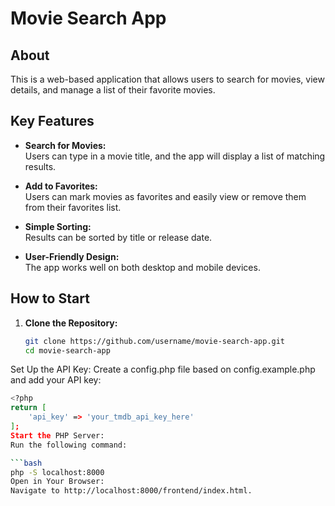 # Movie Search App

## About
This is a web-based application that allows users to search for movies, view details, and manage a list of their favorite movies.

## Key Features
- **Search for Movies:**  
  Users can type in a movie title, and the app will display a list of matching results.

- **Add to Favorites:**  
  Users can mark movies as favorites and easily view or remove them from their favorites list.

- **Simple Sorting:**  
  Results can be sorted by title or release date.

- **User-Friendly Design:**  
  The app works well on both desktop and mobile devices.

## How to Start

1. **Clone the Repository:**  
   ```bash
   git clone https://github.com/username/movie-search-app.git
   cd movie-search-app
Set Up the API Key:
Create a config.php file based on config.example.php and add your API key:

```bash
<?php
return [
    'api_key' => 'your_tmdb_api_key_here'
];
Start the PHP Server:
Run the following command:

```bash
php -S localhost:8000
Open in Your Browser:
Navigate to http://localhost:8000/frontend/index.html.
